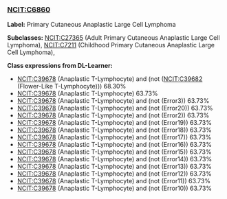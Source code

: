 
### [NCIT:C6860](http://purl.obolibrary.org/obo/NCIT_C6860)
**Label:** Primary Cutaneous Anaplastic Large Cell Lymphoma

**Subclasses:** [NCIT:C27365](http://purl.obolibrary.org/obo/NCIT_C27365) (Adult Primary Cutaneous Anaplastic Large Cell Lymphoma), [NCIT:C7211](http://purl.obolibrary.org/obo/NCIT_C7211) (Childhood Primary Cutaneous Anaplastic Large Cell Lymphoma), 

**Class expressions from DL-Learner:**

- [NCIT:C39678](http://purl.obolibrary.org/obo/NCIT_C39678) (Anaplastic T-Lymphocyte) and (not ([NCIT:C39682](http://purl.obolibrary.org/obo/NCIT_C39682) (Flower-Like T-Lymphocyte))) 68.30%
- [NCIT:C39678](http://purl.obolibrary.org/obo/NCIT_C39678) (Anaplastic T-Lymphocyte) 63.73%
- [NCIT:C39678](http://purl.obolibrary.org/obo/NCIT_C39678) (Anaplastic T-Lymphocyte) and (not (Error3)) 63.73%
- [NCIT:C39678](http://purl.obolibrary.org/obo/NCIT_C39678) (Anaplastic T-Lymphocyte) and (not (Error20)) 63.73%
- [NCIT:C39678](http://purl.obolibrary.org/obo/NCIT_C39678) (Anaplastic T-Lymphocyte) and (not (Error2)) 63.73%
- [NCIT:C39678](http://purl.obolibrary.org/obo/NCIT_C39678) (Anaplastic T-Lymphocyte) and (not (Error19)) 63.73%
- [NCIT:C39678](http://purl.obolibrary.org/obo/NCIT_C39678) (Anaplastic T-Lymphocyte) and (not (Error18)) 63.73%
- [NCIT:C39678](http://purl.obolibrary.org/obo/NCIT_C39678) (Anaplastic T-Lymphocyte) and (not (Error17)) 63.73%
- [NCIT:C39678](http://purl.obolibrary.org/obo/NCIT_C39678) (Anaplastic T-Lymphocyte) and (not (Error16)) 63.73%
- [NCIT:C39678](http://purl.obolibrary.org/obo/NCIT_C39678) (Anaplastic T-Lymphocyte) and (not (Error15)) 63.73%
- [NCIT:C39678](http://purl.obolibrary.org/obo/NCIT_C39678) (Anaplastic T-Lymphocyte) and (not (Error14)) 63.73%
- [NCIT:C39678](http://purl.obolibrary.org/obo/NCIT_C39678) (Anaplastic T-Lymphocyte) and (not (Error13)) 63.73%
- [NCIT:C39678](http://purl.obolibrary.org/obo/NCIT_C39678) (Anaplastic T-Lymphocyte) and (not (Error12)) 63.73%
- [NCIT:C39678](http://purl.obolibrary.org/obo/NCIT_C39678) (Anaplastic T-Lymphocyte) and (not (Error11)) 63.73%
- [NCIT:C39678](http://purl.obolibrary.org/obo/NCIT_C39678) (Anaplastic T-Lymphocyte) and (not (Error10)) 63.73%


